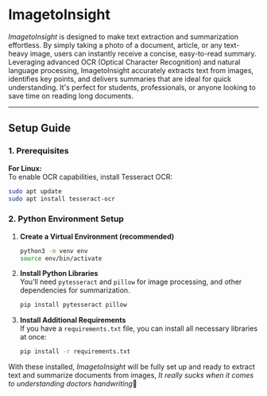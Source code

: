 # ImagetoInsight

*ImagetoInsight* is designed to make text extraction and summarization effortless. By simply taking a photo of a document, article, or any text-heavy image, users can instantly receive a concise, easy-to-read summary. Leveraging advanced OCR (Optical Character Recognition) and natural language processing, ImagetoInsight accurately extracts text from images, identifies key points, and delivers summaries that are ideal for quick understanding. It's perfect for students, professionals, or anyone looking to save time on reading long documents.

---

## Setup Guide

### 1. Prerequisites

**For Linux:**  
To enable OCR capabilities, install Tesseract OCR:

```bash
sudo apt update
sudo apt install tesseract-ocr
```

### 2. Python Environment Setup

1. **Create a Virtual Environment (recommended)**  
   ```bash
   python3 -m venv env
   source env/bin/activate
   ```

2. **Install Python Libraries**  
   You’ll need `pytesseract` and `pillow` for image processing, and other dependencies for summarization.

   ```bash
   pip install pytesseract pillow
   ```

3. **Install Additional Requirements**  
   If you have a `requirements.txt` file, you can install all necessary libraries at once:

   ```bash
   pip install -r requirements.txt
   ```

With these installed, *ImagetoInsight* will be fully set up and ready to extract text and summarize documents from images, *It really sucks when it comes to understanding doctors handwriting*🫣
